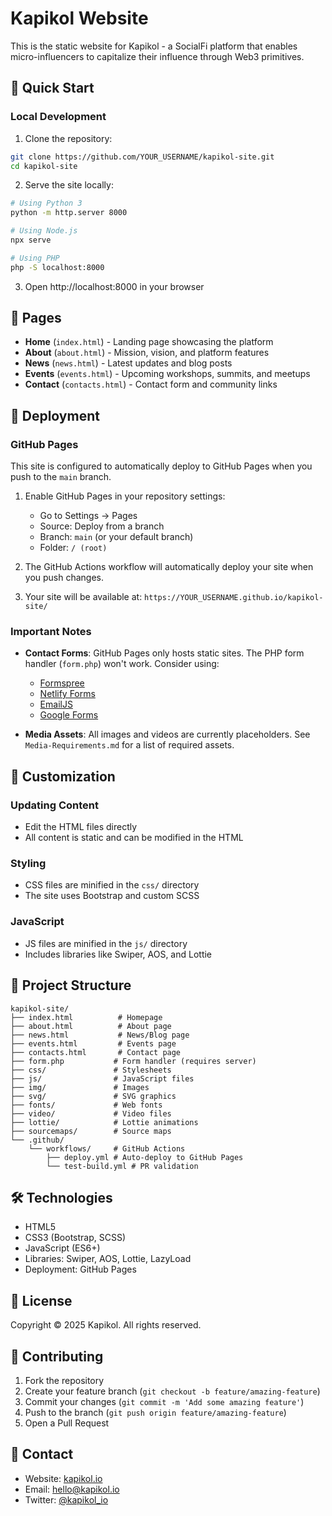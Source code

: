 # Kapikol Website

This is the static website for Kapikol - a SocialFi platform that enables micro-influencers to capitalize their influence through Web3 primitives.

## 🚀 Quick Start

### Local Development

1. Clone the repository:
```bash
git clone https://github.com/YOUR_USERNAME/kapikol-site.git
cd kapikol-site
```

2. Serve the site locally:
```bash
# Using Python 3
python -m http.server 8000

# Using Node.js
npx serve

# Using PHP
php -S localhost:8000
```

3. Open http://localhost:8000 in your browser

## 📄 Pages

- **Home** (`index.html`) - Landing page showcasing the platform
- **About** (`about.html`) - Mission, vision, and platform features
- **News** (`news.html`) - Latest updates and blog posts
- **Events** (`events.html`) - Upcoming workshops, summits, and meetups
- **Contact** (`contacts.html`) - Contact form and community links

## 🚀 Deployment

### GitHub Pages

This site is configured to automatically deploy to GitHub Pages when you push to the `main` branch.

1. Enable GitHub Pages in your repository settings:
   - Go to Settings → Pages
   - Source: Deploy from a branch
   - Branch: `main` (or your default branch)
   - Folder: `/ (root)`

2. The GitHub Actions workflow will automatically deploy your site when you push changes.

3. Your site will be available at: `https://YOUR_USERNAME.github.io/kapikol-site/`

### Important Notes

- **Contact Forms**: GitHub Pages only hosts static sites. The PHP form handler (`form.php`) won't work. Consider using:
  - [Formspree](https://formspree.io/)
  - [Netlify Forms](https://www.netlify.com/products/forms/)
  - [EmailJS](https://www.emailjs.com/)
  - [Google Forms](https://forms.google.com/)

- **Media Assets**: All images and videos are currently placeholders. See `Media-Requirements.md` for a list of required assets.

## 🎨 Customization

### Updating Content
- Edit the HTML files directly
- All content is static and can be modified in the HTML

### Styling
- CSS files are minified in the `css/` directory
- The site uses Bootstrap and custom SCSS

### JavaScript
- JS files are minified in the `js/` directory
- Includes libraries like Swiper, AOS, and Lottie

## 📁 Project Structure

```
kapikol-site/
├── index.html          # Homepage
├── about.html          # About page
├── news.html           # News/Blog page
├── events.html         # Events page
├── contacts.html       # Contact page
├── form.php           # Form handler (requires server)
├── css/               # Stylesheets
├── js/                # JavaScript files
├── img/               # Images
├── svg/               # SVG graphics
├── fonts/             # Web fonts
├── video/             # Video files
├── lottie/            # Lottie animations
├── sourcemaps/        # Source maps
└── .github/
    └── workflows/     # GitHub Actions
        ├── deploy.yml # Auto-deploy to GitHub Pages
        └── test-build.yml # PR validation

```

## 🛠️ Technologies

- HTML5
- CSS3 (Bootstrap, SCSS)
- JavaScript (ES6+)
- Libraries: Swiper, AOS, Lottie, LazyLoad
- Deployment: GitHub Pages

## 📝 License

Copyright © 2025 Kapikol. All rights reserved.

## 🤝 Contributing

1. Fork the repository
2. Create your feature branch (`git checkout -b feature/amazing-feature`)
3. Commit your changes (`git commit -m 'Add some amazing feature'`)
4. Push to the branch (`git push origin feature/amazing-feature`)
5. Open a Pull Request

## 📧 Contact

- Website: [kapikol.io](https://kapikol.io)
- Email: hello@kapikol.io
- Twitter: [@kapikol_io](https://twitter.com/kapikol_io)
